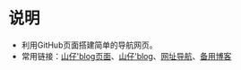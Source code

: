 # 说明

- 利用GitHub页面搭建简单的导航网页。
- 常用链接：[山仔'blog页面](https://hillboy.org)、[山仔'blog](https://blog.hillboy.org:82)、[网址导航](https://nhljz.net:81/)、[备用博客](https://nhljz.net:82)
